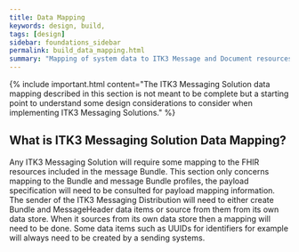 ```yaml
---
title: Data Mapping
keywords: design, build,
tags: [design]
sidebar: foundations_sidebar
permalink: build_data_mapping.html
summary: "Mapping of system data to ITK3 Message and Document resources"
---
```


{% include important.html content="The ITK3 Messaging Solution data mapping described in this section is not meant to be complete but a starting point to understand some design considerations to consider when implementing ITK3 Messaging Solutions." %}

## What is ITK3 Messaging Solution Data Mapping? ##

Any ITK3 Messaging Solution will require some mapping to the FHIR resources included in the message Bundle. This section only concerns mapping to the Bundle and message Bundle profiles, the payload specification will need to be consulted for payload mapping information.
The sender of the ITK3 Messaging Distribution will need to either create Bundle and MessageHeader data items or source from them from its own data store. When it sources from its own data store then a mapping will need to be done. Some data items such as UUIDs for identifiers for example will always need to be created by a sending systems. 

<!--## Existing Systems ##

Pre-existing systems which for example are HL7 V2 based will find lots of guidance on mapping V2 to FHIR Bundles. 

The table below illustrates V2 MSH mapping to FHIR MessageHeader resource.-->
<!--<table>

<tr>
<th>Element</th>	
<th>V2 segment</th>
<th>Description</th>
</tr>

<tr>
<td>Identifier</td>	
<td>MSH-10</td>	
<td>Message Control ID</td>
</tr>

<tr>
<td>Timestamp</td>	
<td>MSH-7</td>	
<td>Message Date/time</td>
</tr>

<tr>
<td>Event</td>	
<td>MSH-9.2</td>	
<td>observation-provideDerived from the second component of the Message Type field. Its value comes from HL7 table 3</td>
</tr>

<tr>
<td>Source.name</td>	
<td>MSH-3</td>	
<td>Sending application name</td>
</tr>

<tr>
<td>Source.software</td>	
<td>MSH-3</td>	 
<td>Sending application name</td>
</tr>

<tr>
<td>Source.endpoint</td>	
<td>MSH-24</td>	
<td>Sending network address</td>
</tr>

<tr>
<td>Destination.name</td>	
<td>MSH-5</td>	
<td>Receiving application</td>
</tr>

<tr>
<td>Destination.endpoint</td>
<td>MSH-25</td>	
<td>Receiving network address</td>
</tr>

<tr>
<td>data</td>
<td></td>		
<td>References to the ‘root’ resource of the message.</td>
</tr>

</table>-->

<!--## ITK3 Messaging Solution Mapping ##

Other ITK3 Messaging Solution considerations are shown below. Please click on the parts of the ITK3 Messaging Solution process to continue your ITK3 Messaging Solution creation journey.-->

